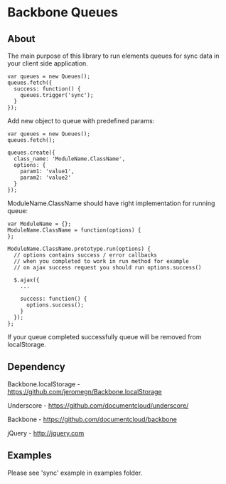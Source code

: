 Backbone Queues
===============

About
------

The main purpose of this library to run elements queues for sync data in your
client side application.

    var queues = new Queues();
    queues.fetch({
      success: function() {
        queues.trigger('sync');
      }
    });

Add new object to queue with predefined params:

    var queues = new Queues();
    queues.fetch();

    queues.create({
      class_name: 'ModuleName.ClassName',
      options: {
        param1: 'value1',
        param2: 'value2'
      }
    });

ModuleName.ClassName should have right implementation for running queue:

    var ModuleName = {};
    ModuleName.ClassName = function(options) {
    };

    ModuleName.ClassName.prototype.run(options) {
      // options contains success / error callbacks
      // when you completed to work in run method for example
      // on ajax success request you should run options.success()

      $.ajax({
        ...

        success: function() {
          options.success();
        }
      });
    };

If your queue completed successfully queue will be removed from
localStorage.

Dependency
----------

Backbone.localStorage - https://github.com/jeromegn/Backbone.localStorage

Underscore - https://github.com/documentcloud/underscore/

Backbone - https://github.com/documentcloud/backbone

jQuery - http://jquery.com

Examples
--------

Please see 'sync' example in examples folder.

